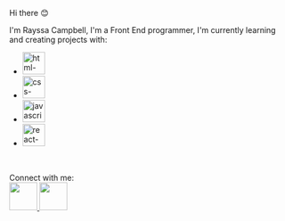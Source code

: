 Hi there :blush:

I'm Rayssa Campbell, I'm a Front End programmer, I'm currently learning and creating projects with:

- <img src="https://img.shields.io/badge/HTML5-E34F26?style=for-the-badge&logo=html5&logoColor=white" alt="html-logo" height="40px" />
- <img src="https://img.shields.io/badge/CSS3-1572B6?style=for-the-badge&logo=css3&logoColor=white" alt="css-logo" height="40px" />
- <img src="https://img.shields.io/badge/JavaScript-F7DF1E?style=for-the-badge&logo=javascript&logoColor=black" alt="javascript-logo" height="40px" />
- <img src="https://img.shields.io/badge/React-20232A?style=for-the-badge&logo=react&logoColor=61DAFB" alt="react-logo" height="40px" />
<br>

Connect with me:
<br>
<a href="https://www.instagram.com/rayssacampbell10/"> <img src="https://cdn.icon-icons.com/icons2/3398/PNG/512/instagram_logo_icon_214683.png" alt="" width="50px"> <a/>
<a href="https://web.telegram.org/a/"> <img src="https://www.freepnglogos.com/uploads/telegram-png/file-telegram-font-awesome-svg-wikimedia-commons-7.png" alt="" width="50px"> <a/>
<br>


